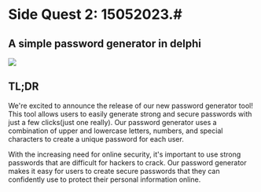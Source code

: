 # Side Quest 2: 15052023.#
## A simple password generator in delphi ##
![](https://cdn.dribbble.com/users/2138/screenshots/4298963/password.gif)

## TL;DR ##
We're excited to announce the release of our new password generator tool!
This tool allows users to easily generate strong and secure passwords with just a few clicks(just one really).
Our password generator uses a combination of upper and lowercase letters, numbers, and special characters to create a unique password for each user.

With the increasing need for online security, it's important to use strong passwords that are difficult for hackers to crack.
Our password generator makes it easy for users to create secure passwords that they can confidently use to protect their personal information online.